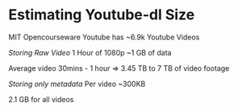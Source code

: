 # Estimating Youtube-dl Size

MIT Opencourseware Youtube has ~6.9k Youtube Videos

_Storing Raw Video_
1 Hour of 1080p ~1 GB of data

Average video 30mins - 1 hour => 3.45 TB to 7 TB of video footage

_Storing only metadata_
Per video ~300KB

2.1 GB for all videos
